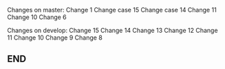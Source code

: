 Changes on master:
Change 1
Change case 15
Change case 14
Change 11
Change 10
Change 6

Changes on develop:
Change 15
Change 14
Change 13
Change 12
Change 11
Change 10
Change 9
Change 8

## END ##